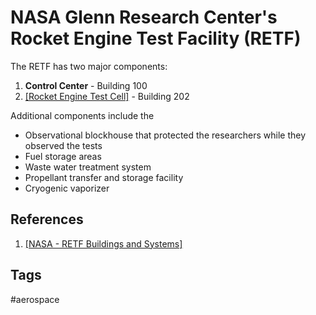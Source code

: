 # NASA Glenn Research Center's Rocket Engine Test Facility (RETF)

The RETF has two major components:  
1. **Control Center** - Building 100  
2. [\[Rocket Engine Test Cell\]](../202202190220) - Building 202

Additional components include the
* Observational blockhouse that protected the researchers while they observed the tests  
* Fuel storage areas  
* Waste water treatment system
* Propellant transfer and storage facility  
* Cryogenic vaporizer  

## References
1. [\[NASA - RETF Buildings and Systems\]](https://www1.grc.nasa.gov/historic-facilities/rocket-engine-test-facility/retf-buildings-and-systems/#rocket-engine-test-cell-)  

## Tags
#aerospace
